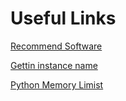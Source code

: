 # Useful Links
[Recommend Software](https://softwarerecs.stackexchange.com/)

[Gettin instance name](https://stackoverflow.com/questions/510972/getting-the-class-name-of-an-instance-in-python?rq=1)

[Python Memory Limist](https://stackoverflow.com/questions/855191/how-big-can-a-python-array-get)
